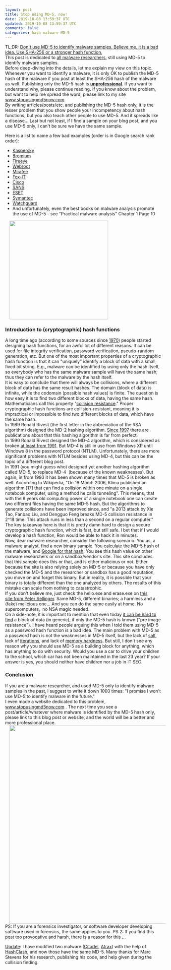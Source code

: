 ```yaml
---           
layout: post
title: Stop using MD-5, now!
date: 2019-10-08 13:59:37 UTC
updated: 2019-10-08 13:59:37 UTC
comments: false
categories: hash malware MD-5
---
```

<div style="">TL;DR: <u>Don't use MD-5 to identify malware samples. Believe me, it is a bad idea. Use SHA-256 or a stronger hash function.</u></div><div style="">
</div><div style="">This post is dedicated to <a href="https://www.google.com/search?q=md5+malware+-sha&amp;ie=UTF-8#q=md5+malware+trojan+-sha+-sha1+-sha256&amp;tbs=qdr:y" target="_blank">all malware researchers</a>, still using MD-5 to identify malware samples.</div><div style="">
</div><div style="">Before deep-diving into the details, let me explain my view on this topic. Whenever you want to identify a malware, it is only OK to publish the MD-5 hash of the malware if you post at least the SHA-256 hash of the malware as well. Publishing only the MD-5 hash is <b><u>unprofessional</u></b>. If you want to understand why, please continue reading. If you know about the problem, but want to help me spread the word, please link to my site <a href="http://www.stopusingmd5now.com/" target="_blank">www.stopusingmd5now.com</a>.</div><div style="">
</div><div style="">By writing articles/posts/etc. and publishing the MD-5 hash only, it is the lesser problem that you show people your incompetency about hash functions, but you also teach other people to use MD-5. And it spreads like a disease... Last but not least, if I find a sample on your blog post, and you use MD-5 only, I can't be sure we have the same sample.

Here is a list to name a few bad examples (order is in Google search rank order):
<ul><li><a href="https://www.securelist.com/en/blog/208214185/ChewBacca_a_new_episode_of_Tor_based_Malware">Kaspersky</a></li><li><a href="http://labs.bromium.com/2014/01/13/understanding-malware-targeting-point-of-sale-systems/">Bromium</a></li><li><a href="http://www.fireeye.com/blog/technical/malware-research/2013/06/trojan-apt-seinup-hitting-asean.html">Fireeye</a></li><li><a href="http://www.webroot.com/blog/2013/10/21/u-k-users-targeted-fake-confirming-sky-offer-themed-malware-serving-emails/">Webroot</a></li><li><a href="https://blogs.mcafee.com/mcafee-labs/hesperus-evening-star-shines-as-latest-banker-trojan">Mcafee</a></li><li><a href="http://blog.fox-it.com/2013/07/25/analysis-of-the-kins-malware/">Fox-IT</a></li><li><a href="http://blogs.cisco.com/security/fake-phone-bills-contain-malware-targeting-dt-customers/">Cisco</a></li><li><a href="https://isc.sans.edu/forums/diary/Mr+Jones+wants+you+to+appear+in+court/17279">SANS</a></li><li><a href="http://www.welivesecurity.com/wp-content/uploads/2013/08/Brazilian_Malware1.pdf">ESET</a></li><li><a href="http://www.symantec.com/security_response/writeup.jsp?docid=2013-091614-5535-99&amp;tabid=2">Symantec</a></li><li><a href="http://watchguard.com/docs/datasheet/wg_apt-blocker_ds.pdf" target="_blank">Watchguard</a></li><li>And unfortunately, even the best books on malware analysis promote the use of MD-5 - see "Practical malware analysis" Chapter 1 Page 10</li></ul></div><div style="">
</div><div class="separator" style=""><a href="https://z6543.github.io/_img/46960563.jpg" src="https://z6543.github.io/_img/46960563.jpg" style="margin-left: 1em; margin-right: 1em;"><img border="0" height="" src="https://z6543.github.io/_img/46960563.jpg" width="318"/></a></div>
<h3 style="text-align: justify;">Introduction to (cryptographic) hash functions</h3><div style="">A long time ago (according to some sources since <a href="http://www.cosic.esat.kuleuven.be/publications/article-1532.pdf" target="_blank">1970</a>) people started designing hash functions, for an awful lot of different reasons. It can be used for file integrity verification, password verification, pseudo-random generation, etc. But one of the most important properties of a cryptographic hash function is that it can "uniquely" identify a block of data with a small, fixed bit string. E.g., malware can be identified by using only the hash itself, so everybody who has the same malware sample will have the same hash; thus they can refer to the malware by the hash itself.</div><div style="">
</div><div style="">It is easy to conclude that there will always be collisions, where a different block of data has the same result hashes. The domain (block of data) is infinite, while the codomain (possible hash values) is finite. The question is how easy it is to find two different blocks of data, having the same hash. Mathematicians call this property "<a href="http://en.wikipedia.org/wiki/Cryptographic_hash_function#Properties" target="_blank">collision resistance</a>." Proper cryptographic hash functions are collision-resistant, meaning it is impractical or impossible to find two different blocks of data, which have the same hash.</div><div style="">
</div><div style="">In 1989 Ronald Rivest (the first letter in the abbreviation of the RSA algorithm) designed the MD-2 hashing algorithm. <a href="http://en.wikipedia.org/wiki/MD2_(cryptography)#Security" target="_blank">Since 1997</a> there are publications about that this hashing algorithm is far from perfect.</div><div style="">
</div><div style="">In 1990 Ronald Rivest designed the MD-4 algorithm, which is considered as broken <a href="http://en.wikipedia.org/wiki/MD4#Security" target="_blank">at least from 1991</a>. But MD-4 is still in use from Windows XP until Windows 8 in the password protocol (NTLM). Unfortunately, there are more significant problems with NTLM besides using MD-4, but this can be the topic of a different blog post.</div><div style="">
</div><div style="">In 1991 (you might guess who) designed yet another hashing algorithm called MD-5, to replace MD-4  (because of the known weaknesses). But again, in from 1993 it has been shown many times that MD-5 is broken as well. According to Wikipedia, "On 18 March 2006, Klima published an algorithm [17] that can find a collision within one minute on a single notebook computer, using a method he calls tunneling". This means, that with the 8 years old computing power of a single notebook one can create two different files having the same MD-5 hash. But the algorithms to generate collisions have been improved since, and "a 2013 attack by Xie Tao, Fanbao Liu, and Dengguo Feng breaks MD-5 collision resistance in 2^18 time. This attack runs in less than a second on a regular computer." The key takeaway here is that it is pretty damn hard to design a secure cryptographic hash function, which is fast, but still safe. I bet that if I would develop a hash function, Ron would be able to hack it in minutes.</div><div style="">
Now, dear malware researcher, consider the following scenario. You as, a malware analyst, find a new binary sample. You calculate the MD-5 hash of the malware, and <a href="https://www.google.com/search?q=md5+malware+-sha&amp;ie=UTF-8#q=md5+malware+trojan+-sha+-sha1+-sha256&amp;tbs=qdr:y" target="_blank">Google for that hash</a>. You see this hash value on other malware researchers or on a sandbox/vendor's site. This site concludes that this sample does this or that, and is either malicious or not. Either because the site is also relying solely on MD-5 or because you have only checked the MD-5 and the researcher or sandbox has a good reputation, you move on and forget this binary. But in reality, it is possible that your binary is totally different than the one analyzed by others. The results of this mistake can scale from nothing to catastrophic.</div><div style="">
</div><div style="">If you don't believe me, just check the hello.exe and erase.exe on <a href="http://www.mscs.dal.ca/~selinger/md5collision/">this site from</a><a href="http://www.mscs.dal.ca/~selinger/md5collision/" style="text-decoration: underline;"> Peter Sellinger</a>. Same MD-5, different binaries; a harmless and a (fake) malicious one... And you can do the same easily at home. No supercomputers,  no NSA magic needed.</div><div style="">
</div><div style="">On a side-note, it is important to mention that even today <a href="http://en.wikipedia.org/wiki/MD5#Preimage_vulnerability" target="_blank">it can be hard to find</a> a block of data (in generic), if only the MD-5 hash is known ("pre image resistance"). I have heard people arguing this when I told them using MD-5 as a password hash function is a bad idea. The main problem with MD-5 as a password hash is not the weaknesses in MD-5 itself, but the lack of <a href="http://en.wikipedia.org/wiki/Salt_(cryptography)" target="_blank">salt</a>, lack of <a href="http://en.wikipedia.org/wiki/PBKDF2" target="_blank">iterations</a>, and lack of <a href="http://en.wikipedia.org/wiki/Scrypt" target="_blank">memory hardness</a>. But still, I don't see any reason why you should use MD-5 as a building block for anything, which has anything to do with security. Would you use a car to drive your children to the school, which car has not been maintained in the last 23 year? If your answer is yes, you should neither have children nor a job in IT SEC.</div><h3 style="text-align: justify;">Conclusion</h3><div style="">If you are a malware researcher, and used MD-5 only to identify malware samples in the past, I suggest to write it down 1000 times: "I promise I won't use MD-5 to identify malware in the future."</div><div style="">
</div><div style="">I even made a website dedicated to this problem, <a href="http://www.stopusingmd5now.com/" target="_blank">www.stopusingmd5now.com</a> . The next time you see a post/article/whatever where malware is identified by the MD-5 hash only, please link to this blog post or website, and the world will be a better and more professional place.</div><div style="">
</div><div class="separator" style=""><a href="https://z6543.github.io/_img/bart-simpson-chalkboard_www-txt2pic-com.jpg" src="https://z6543.github.io/_img/bart-simpson-chalkboard_www-txt2pic-com.jpg" style="margin-left: 1em; margin-right: 1em;"><img border="0" height="" src="https://z6543.github.io/_img/bart-simpson-chalkboard_www-txt2pic-com.jpg" width="640"/></a></div>
PS: If you are a forensics investigator, or software developer developing software used in forensics, the same applies to you.
PS 2: If you find this post too provocative and harsh, there is a reason for this ...

<a href="https://www.blogger.com/null" name="update">Update</a>: I have modified two malware (<a href="https://malwr.com/analysis/Y2M4Zjc4OWE0YmExNDA2MWE5YjFhODM5YjliNmI0MTY/">Citadel</a>, <a href="https://malwr.com/analysis/YTc4Zjg0YTM0MTBhNDJiZDk4ZjFlODAwNjEzODM0YWQ/">Atrax</a>) with the help of <a href="https://code.google.com/p/hashclash/">HashClash</a>, and now those have the same MD-5. Many thanks for Marc Stevens for his research, publishing his code, and help given during the collision finding.